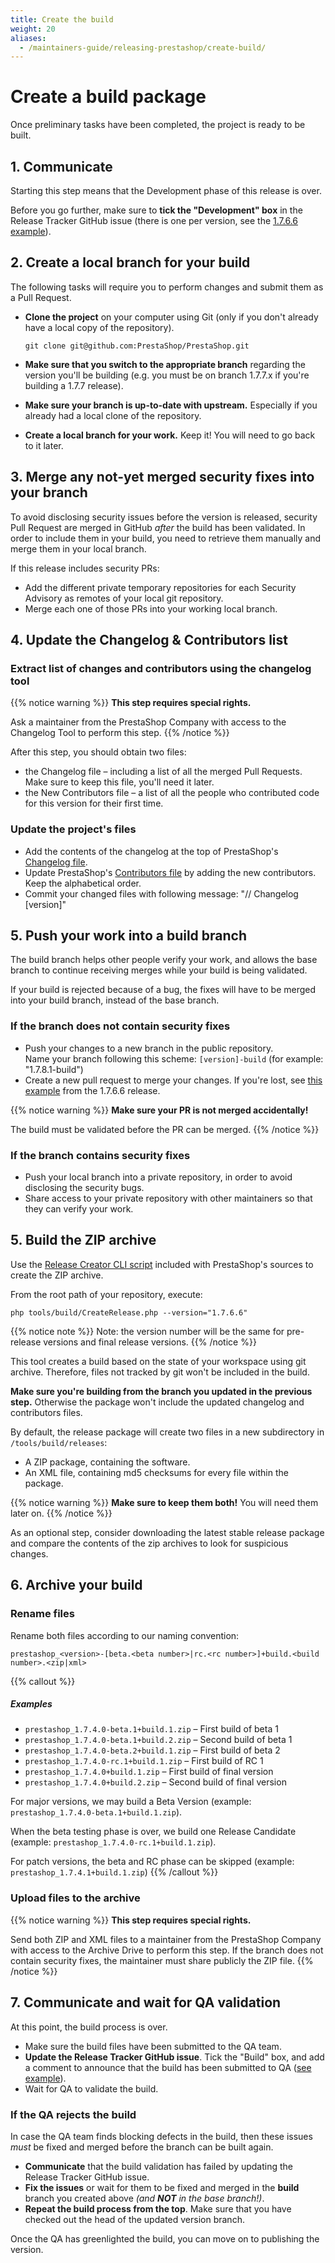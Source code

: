```yaml
---
title: Create the build
weight: 20
aliases:
  - /maintainers-guide/releasing-prestashop/create-build/
---
```


# Create a build package

Once preliminary tasks have been completed, the project is ready to be built.

## 1. Communicate

Starting this step means that the Development phase of this release is over. 

Before you go further, make sure to **tick the "Development" box** in the Release Tracker GitHub issue (there is one per version, see the [1.7.6.6 example][release-tracker-issue]).

## 2. Create a local branch for your build

The following tasks will require you to perform changes and submit them as a Pull Request.

* **Clone the project** on your computer using Git (only if you don't already have a local copy of the repository).

    ```shell
    git clone git@github.com:PrestaShop/PrestaShop.git
    ```

* **Make sure that you switch to the appropriate branch** regarding the version you'll be building (e.g. you must be on branch 1.7.7.x if you're building a 1.7.7 release).

* **Make sure your branch is up-to-date with upstream.** Especially if you already had a local clone of the repository.

* **Create a local branch for your work.** Keep it! You will need to go back to it later. 

## 3. Merge any not-yet merged security fixes into your branch

To avoid disclosing security issues before the version is released, security Pull Request are merged in GitHub _after_ the build has been validated. In order to include them in your build, you need to retrieve them manually and merge them in your local branch.

If this release includes security PRs:

- Add the different private temporary repositories for each Security Advisory as remotes of your local git repository.
- Merge each one of those PRs into your working local branch.


## 4. Update the Changelog & Contributors list

### Extract list of changes and contributors using the changelog tool

{{% notice warning %}}
**This step requires special rights.**

Ask a maintainer from the PrestaShop Company with access to the Changelog Tool to perform this step.
{{% /notice %}}

After this step, you should obtain two files:

- the Changelog file – including a list of all the merged Pull Requests. Make sure to keep this file, you'll need it later.
- the New Contributors file – a list of all the people who contributed code for this version for their first time.

### Update the project's files

- Add the contents of the changelog at the top of PrestaShop's [Changelog file][changelog-file].
- Update PrestaShop's [Contributors file][contributors-file] by adding the new contributors. Keep the alphabetical order.
- Commit your changed files with following message: "// Changelog [version]"

## 5. Push your work into a build branch

The build branch helps other people verify your work, and allows the base branch to continue receiving merges while your build is being validated.

If your build is rejected because of a bug, the fixes will have to be merged into your build branch, instead of the base branch.

### If the branch does not contain security fixes

- Push your changes to a new branch in the public repository.  
  Name your branch following this scheme: `[version]-build` (for example: "1.7.8.1-build")
- Create a new pull request to merge your changes. If you're lost, see [this example](https://github.com/PrestaShop/PrestaShop/pull/20032) from the 1.7.6.6 release.

{{% notice warning %}}
**Make sure your PR is not merged accidentally!** 

The build must be validated before the PR can be merged.
{{% /notice %}}


### If the branch contains security fixes 


- Push your local branch into a private repository, in order to avoid disclosing the security bugs.
- Share access to your private repository with other maintainers so that they can verify your work.

## 5. Build the ZIP archive

Use the [Release Creator CLI script][release-creator-readme] included with PrestaShop's sources to create the ZIP archive.

From the root path of your repository, execute:

```shell
php tools/build/CreateRelease.php --version="1.7.6.6"
```

{{% notice note %}}
Note: the version number will be the same for pre-release versions and final release versions.
{{% /notice %}}

This tool creates a build based on the state of your workspace using git archive. Therefore, files not tracked by git won't be included in the build.

**Make sure you're building from the branch you updated in the previous step.** Otherwise the package won't include the updated changelog and contributors files.

By default, the release package will create two files in a new subdirectory in `/tools/build/releases`:

- A ZIP package, containing the software.
- An XML file, containing md5 checksums for every file within the package.

{{% notice warning %}}
**Make sure to keep them both!** You will need them later on.
{{% /notice %}}

As an optional step, consider downloading the latest stable release package and compare the contents of the zip archives to look for suspicious changes.

## 6. Archive your build

### Rename files

Rename both files according to our naming convention:

```text
prestashop_<version>-[beta.<beta number>|rc.<rc number>]+build.<build number>.<zip|xml>
```

{{% callout %}}
##### Examples

* `prestashop_1.7.4.0-beta.1+build.1.zip` – First build of beta 1
* `prestashop_1.7.4.0-beta.1+build.2.zip` – Second build of beta 1
* `prestashop_1.7.4.0-beta.2+build.1.zip` – First build of beta 2
* `prestashop_1.7.4.0-rc.1+build.1.zip`  – First build of RC 1
* `prestashop_1.7.4.0+build.1.zip` – First build of final version
* `prestashop_1.7.4.0+build.2.zip` – Second build of final version

For major versions, we may build a Beta Version (example: `prestashop_1.7.4.0-beta.1+build.1.zip`).

When the beta testing phase is over, we build one Release Candidate (example: `prestashop_1.7.4.0-rc.1+build.1.zip`).

For patch versions, the beta and RC phase can be skipped (example: `prestashop_1.7.4.1+build.1.zip`)
{{% /callout %}}

### Upload files to the archive

{{% notice warning %}}
**This step requires special rights.**

Send both ZIP and XML files to a maintainer from the PrestaShop Company with access to the Archive Drive to perform this step. If the branch does not contain security fixes, the maintainer must share publicly the ZIP file. 
{{% /notice %}}

## 7. Communicate and wait for QA validation

At this point, the build process is over. 

- Make sure the build files have been submitted to the QA team.
- **Update the Release Tracker GitHub issue**. Tick the "Build" box, and add a comment to announce that the build has been submitted to QA ([see example][example-build-comment]). 
- Wait for QA to validate the build.

### If the QA rejects the build

In case the QA team finds blocking defects in the build, then these issues _must_ be fixed and merged before the branch can be built again.

- **Communicate** that the build validation has failed by updating the Release Tracker GitHub issue. 
- **Fix the issues** or wait for them to be fixed and merged in the **build** branch you created above _(and **NOT** in the base branch!)_.
- **Repeat the build process from the top**. Make sure that you have checked out the head of the updated version branch.

Once the QA has greenlighted the build, you can move on to publishing the version.

[release-tracker-issue]: https://github.com/PrestaShop/PrestaShop/issues/19959
[changelog-file]: https://github.com/PrestaShop/PrestaShop/blob/develop/docs/CHANGELOG.txt
[contributors-file]: https://github.com/PrestaShop/PrestaShop/blob/develop/CONTRIBUTORS.md
[release-creator-readme]: https://github.com/PrestaShop/PrestaShop/blob/develop/tools/build/README.md
[example-build-comment]: https://github.com/PrestaShop/PrestaShop/issues/19959#issuecomment-651685219
